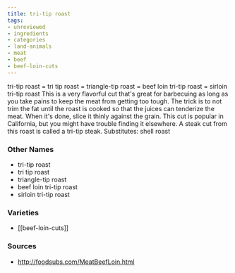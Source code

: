 ```yaml
---
title: tri-tip roast
tags:
- unreviewed
- ingredients
- categories
- land-animals
- meat
- beef
- beef-loin-cuts
---
```

tri-tip roast = tri tip roast = triangle-tip roast = beef loin tri-tip roast = sirloin tri-tip roast This is a very flavorful cut that's great for barbecuing as long as you take pains to keep the meat from getting too tough. The trick is to not trim the fat until the roast is cooked so that the juices can tenderize the meat. When it's done, slice it thinly against the grain. This cut is popular in California, but you might have trouble finding it elsewhere. A steak cut from this roast is called a tri-tip steak. Substitutes: shell roast

### Other Names

* tri-tip roast
* tri tip roast
* triangle-tip roast
* beef loin tri-tip roast
* sirloin tri-tip roast

### Varieties

* [[beef-loin-cuts]]

### Sources
* http://foodsubs.com/MeatBeefLoin.html
